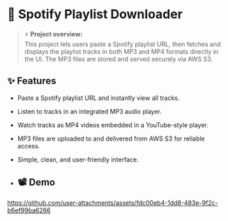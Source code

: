 # 🎵 Spotify Playlist Downloader

> ⚡ **Project overview:**  
> This project lets users paste a Spotify playlist URL, then fetches and displays the playlist tracks in both MP3 and MP4 formats directly in the UI. The MP3 files are stored and served securely via AWS S3.

## ✨ Features
- Paste a Spotify playlist URL and instantly view all tracks.
- Listen to tracks in an integrated MP3 audio player.
- Watch tracks as MP4 videos embedded in a YouTube-style player.
- MP3 files are uploaded to and delivered from AWS S3 for reliable access.
- Simple, clean, and user-friendly interface.

- ## 📽 Demo
https://github.com/user-attachments/assets/fdc00eb4-1dd8-483e-9f2c-b6ef99ba6266

